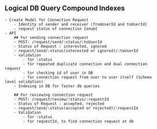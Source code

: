 ## Logical DB Query Compound Indexes

    - Create Model for Connection Request
        - Identity of sender and receiver (fromUserId and toUserId)
        - request status of connection [enum]
    - API
        ## For sending connection request
        - POST: /request/send/:status/:toUserId
        - Status of Request : interested, ignored
        - request/send/:status(interested or ignored)/:toUserId
        - validation
            - for :status
            - for repeated duplicate connection and dual connection request
            - for checking id of user in DB
            - for connection request from user to user itself (Schema level validation)
        - Indexing in DB for faster db queries

        ## For reviewing connection request
        - POST: /request/review/:status/:requestId
        - Status of Request : accepted, rejected
        - request/send/:status(accepted or rejected)/:requestId
        - Validation
            - for :status
            - for requestId, to find connection request at db
